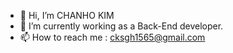 - 👋 Hi, I’m CHANHO KIM
- 🌱 I’m currently working as a Back-End developer.
- 📫 How to reach me : cksgh1565@gmail.com

